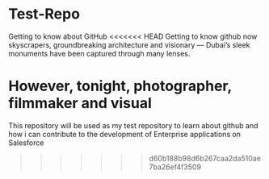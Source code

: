 # Test-Repo
Getting to know about GitHub
<<<<<<< HEAD
Getting to know github now 
skyscrapers, groundbreaking architecture and visionary — Dubai’s sleek monuments have been captured through many lenses.

However, tonight, photographer, filmmaker and visual
=======
This repository will be used as my test repository to learn about github and how i can contribute to the development of Enterprise applications on Salesforce
>>>>>>> d60b188b98d6b267caa2da510ae7ba26ef4f3509
